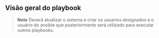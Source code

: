 ## Visão geral do playbook

> **Note**
> Deverá atualizar o sistema e criar os usuarios designados e o usuário do ansible que posteriormente será utilizado para executar outros playbooks.
